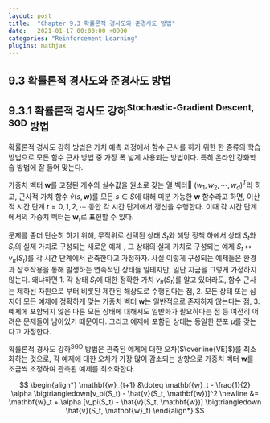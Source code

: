 ```yaml
---
layout: post
title:  "Chapter 9.3 확률론적 경사도와 준경사도 방법"
date:   2021-01-17 00:00:00 +0900
categories: "Reinforcement Learning"
plugins: mathjax
---
```


## 9.3 확률론적 경사도와 준경사도 방법

## 9.3.1 확률론적 경사도 강하<sup>Stochastic-Gradient Descent, SGD</sup> 방법

확률론적 경사도 강하 방법은 가치 예측 과정에서 함수 근사를 하기 위한 한 종류의 학습 방법으로 모든 함수 근사 방법 중 가장 폭 넓게 사용되는 방법이다. 특히 온라인 강화학습 방법에 잘 들어 맞는다.

가중치 벡터 $\mathbf{w}$를 고정된 개수의 실수값을 원소로 갖는 열 벡터 $(w_1, w_2, \cdots, w_d)^T$라 하고, 근사적 가치 함수 $\hat{v}(s, \mathbf{w})$를 모든 $s \in S$에 대해 미분 가능한 $\mathbf{w}$ 함수라고 하면, 이산적 시간 단계 $t = 0, 1, 2, \cdots$ 동안 각 시간 단계에서 갱신을 수행한다. 이때 각 시간 단계에서의 가중치 벡터는 $\mathbf{w}_t$로 표현할 수 있다.

문제를 좀더 단순히 하기 위해, 무작위로 선택된 상태 $S_t$와 해당 정책 하에서 상태 $S_t$와 $S_t$의 실제 가치로 구성되는 새로운 예제 , 그 상태의 실제 가치로 구성되는 예제 $S_t \mapsto v_\pi(S_t)$를 각 시간 단계에서 관측한다고 가정하자. 사실 이렇게 구성되는 예제들은 환경과 상호작용을 통해 발생하는 연속적인 상태들 일테지만, 일단 지금을 그렇게 가정하지 않는다. 왜냐하면 1. 각 상태 $S_t$에 대한 정확한 가치 $v_\pi(S_t)$를 알고 있더라도, 함수 근사는 제하뇐 자원으로 부터 비롯된 제한된 해상도로 수행된다는 점, 2. 모든 상태 또는 심지어 모든 예제에 정확하게 맞는 가중치 벡터 $\mathbf{w}$는 일반적으로 존재하지 않는다는 점, 3. 예제에 포함되지 않은 다른 모든 상태에 대해서도 일반화가 필요하다는 점 등 여전히 어려운 문제들이 남아있기 떄문이다. 그리고 예제에 포함된 상태는 동일한 분포 $\mu$를 갖는다고 가정한다.

확률론적 경사도 강하<sup>SGD</sup> 방법은 관측된 예제에 대한 오차($\overline{VE}$)를 최소화하는 것으로, 각 예제에 대한 오차가 가장 많이 감소되는 방향으로 가중치 벡터 $\mathbf{w}$를 조금씩 조정하여 관측된 예제를 최소화한다.

$$
\begin{align*}
\mathbf{w}_{t+1} &\doteq \mathbf{w}_t - \frac{1}{2} \alpha \bigtriangledown[v_pi(S_t) - \hat{v}(S_t, \mathbf{w})]^2 \newline
&= \mathbf{w}_t + \alpha [v_pi(S_t) - \hat{v}(S_t, \mathbf{w})] \bigtriangledown \hat{v}(S_t, \mathbf{w}_t)
\end{align*}
$$

